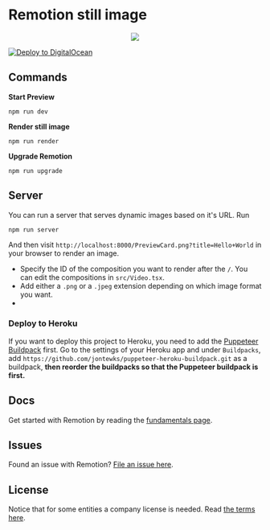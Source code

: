 # Remotion still image

<p align="center">
  <a href="https://github.com/remotion-dev/logo">
    <img src="https://github.com/remotion-dev/logo/raw/main/withtitle/element-0.png">
  </a>
</p>

[![Deploy to DigitalOcean](https://www.deploytodo.com/do-btn-blue.svg)](https://cloud.digitalocean.com/apps/new?repo=https://github.com/remotion-dev/template-still/tree/main)

## Commands

**Start Preview**

```console
npm run dev
```

**Render still image**

```console
npm run render
```

**Upgrade Remotion**

```console
npm run upgrade
```

## Server

You can run a server that serves dynamic images based on it's URL. Run

```console
npm run server
```

And then visit `http://localhost:8000/PreviewCard.png?title=Hello+World` in your browser to render an image.

- Specify the ID of the composition you want to render after the `/`. You can edit the compositions in `src/Video.tsx`.
- Add either a `.png` or a `.jpeg` extension depending on which image format you want.
-

### Deploy to Heroku

If you want to deploy this project to Heroku, you need to add the [Puppeteer Buildpack](https://github.com/jontewks/puppeteer-heroku-buildpack) first. Go to the settings of your Heroku app and under `Buildpacks`, add `https://github.com/jontewks/puppeteer-heroku-buildpack.git` as a buildpack, **then reorder the buildpacks so that the Puppeteer buildpack is first.**

## Docs

Get started with Remotion by reading the [fundamentals page](https://www.remotion.dev/docs/the-fundamentals).

## Issues

Found an issue with Remotion? [File an issue here](https://github.com/remotion-dev/remotion/issues/new).

## License

Notice that for some entities a company license is needed. Read [the terms here](https://github.com/remotion-dev/remotion/blob/main/LICENSE.md).
